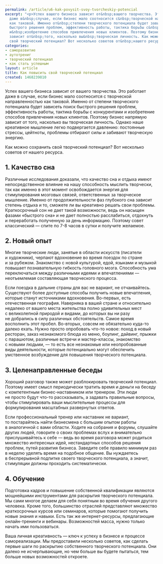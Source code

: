 ```yaml
---
permalink: /article/u6-kak-povysit-svoy-tvorcheskiy-potencial
excerpt: "<p>Успех вашего бизнеса зависит от&nbsp;вашего творчества. Это работает
  даже в&nbsp;случае, если бизнес мало соотносится с&nbsp;творческой направленностью
  как таковой. Именно от&nbsp;степени творческого потенциала будет зависеть поиск
  быстрого решения проблем, эффективность работы, тактика борьбы с&nbsp;конкурентами
  и&nbsp;изобретение способов привлечения новых клиентов. Поэтому бизнес напрямую
  зависит от&nbsp;того, насколько вы&nbsp;творческая личность. Как можно раскрыть
  свой творческий потенциал? Вот несколько советов от&nbsp;нашего ресурса.</p>"
categories:
- саморазвитие
- аутотрениг
- творческий потенциал
- как стать успешным
layout: article
title: Как повысить свой творческий потенциал
created: 1468239810
---
```

Успех вашего бизнеса зависит от вашего творчества. Это работает даже в случае, если бизнес мало соотносится с творческой направленностью как таковой. Именно от степени творческого потенциала будет зависеть поиск быстрого решения проблем, эффективность работы, тактика борьбы с конкурентами и изобретение способов привлечения новых клиентов. Поэтому бизнес напрямую зависит от того, насколько вы творческая личность. Однако наше креативное мышление легко подвергается давлению: постоянные стрессы, цейтноты, проблемы отбирают силы и забивают творческую энергию.

Как можно сохранить свой творческий потенциал? Вот несколько советов от нашего ресурса.

## 1. Качество сна ##

Различные исследования доказали, что качество сна и отдыха имеют непосредственное влияние на нашу способность мыслить творчески, так как именно в этот момент освобождается энергия для стимулирования мозговых связей, ответственных за творческое мышление. Именно от продолжительности фаз глубокого сна зависит степень отдыха и то, сможете ли вы креативно решать свои проблемы. Краткосрочный сон не дает такой возможности, ведь он насыщен фазами «быстрого сна» и не дает полностью расслабиться, отдохнуть и переработать полученную за день информацию. Поэтому совет классический — спите по 7-8 часов в сутки и получите желаемое.

## 2. Новый опыт ##

Многие творческие люди, занятые в области искусств (писатели и художники), черпают вдохновение во время поездок по стране и за рубежом. Знакомство с новой культурой, едой, языками и музыкой повышает познавательную гибкость головного мозга. Способность ума переключаться между различными идеями и впечатлениями — неотъемлемая составляющая творческого процесса.

Если поездка в дальние страны для вас не вариант, не отчаивайтесь. Существуют более доступные способы получить новые впечатления, которые станут источниками вдохновения. Во-первых, есть отечественная география. Наверняка в вашей стране и относительно недалеко от вашего места жительства полно удивительных мест с великолепной природой и видами, до которых вы ни разу не добрались в силу различных обстоятельств. Самое время восполнить этот пробел. Во-вторых, совсем не обязательно куда-то далеко ехать. Нужно просто опробовать что-то новое: поход в новый ресторан, заказ незнакомого блюда из меню, боулинг, дайвинг, прыжки с парашютом, различные встречи и мастер-классы, знакомство с новыми людьми, — то есть все незнакомые или неопробованные виды деятельности, которые потенциально могут обеспечить умственное возбуждение для повышения творческого потенциала.

## 3. Целенаправленные беседы ##

Хороший разговор также может разблокировать творческий потенциал. Поэтому имеет смысл периодически тратить время и деньги на беседу с компетентным бизнес-наставником или тренером. Эти люди не просто будут что-то рассказывать, а задавать правильные вопросы, чтобы стимулировать ваши мыслительные процессы для формулирования масштабных развернутых ответов.

Если профессиональный тренер или наставник не вариант, то постарайтесь найти бизнесмена с большим опытом работы в аналогичной с вами области. Ходите на собрания и форумы, слушайте других людей, говорите о своих проблемах вслух и внимательно прислушивайтесь к себе — ведь во время разговора может родиться множество интересных идей, нестандартных способов решения проблем, путей развития бизнеса. Заведите себе правило минимум раз в неделю уделять время на подобное общение. Вы нуждаетесь в беспрерывной подпитке своего творческого потенциала, а значит, стимуляции должны проходить систематически.

## 4. Обучение ##

Подготовка кадров и повышение собственной квалификации являются мощнейшими инструментами для раскрытия творческого потенциала. Мы сами многое делаем для себя понятным во время обучения другого человека. Кроме того, большинство отраслей представляют множество краткосрочных курсов или семинаров, которые помогают получить новые знания и навыки. Есть так же интернет-ресурсы, предлагающие онлайн-тренинги и вебинары. Возможностей масса, нужно только начать ими пользоваться.

Ваша личная креативность — ключ к успеху в бизнесе и процессе самореализации. Мы предоставили несколько советов, как сделать первые шаги по раскрытию собственного творческого потенциала. Они далеко не исчерпывающие, но чем больше вы будете пытаться, тем больше новых возможностей откроете.
